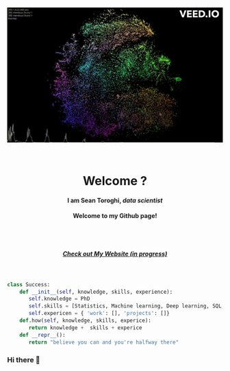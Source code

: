 <p align="center" >

 <img src="https://github.com/Sean-Toroghi/Sean-Toroghi/blob/main/resources/website.gif" >
</p>


<br/>

<h1 align="center" > <b> Welcome ?  </b> </h1>

<h4 align="center"> I am Sean Toroghi, <I> data scientist </I></h4>



<h4 align="center"> Welcome to my Github page!</h4>
<br></br>

<h5 align="center"> <a href="https://toroghi.org">Check out My Website (in progress) </a> </h3> 

<br/>


```python
class Success:
    def __init__(self, knowledge, skills, experience):
       self.knowledge = PhD
       self.skills = [Statistics, Machine learning, Deep learning, SQL, Visualization, Algorithm, NLP, Recommender Systems]
       self.expericen = { 'work': [], 'projects': []}
    def.how(self, knowledge, skills, experice):
       return knowledge +  skills + experice
    def __repr__():
       return "believe you can and you're halfway there"
```

### Hi there 👋

<!--
**Sean-Toroghi/Sean-Toroghi** is a ✨ _special_ ✨ repository because its `README.md` (this file) appears on your GitHub profile.

Here are some ideas to get you started:

- 🔭 I’m currently working on ...
- 🌱 I’m currently learning ...
- 👯 I’m looking to collaborate on ...
- 🤔 I’m looking for help with ...
- 💬 Ask me about ...
- 📫 How to reach me: ...
- 😄 Pronouns: ...
- ⚡ Fun fact: ...
-->

